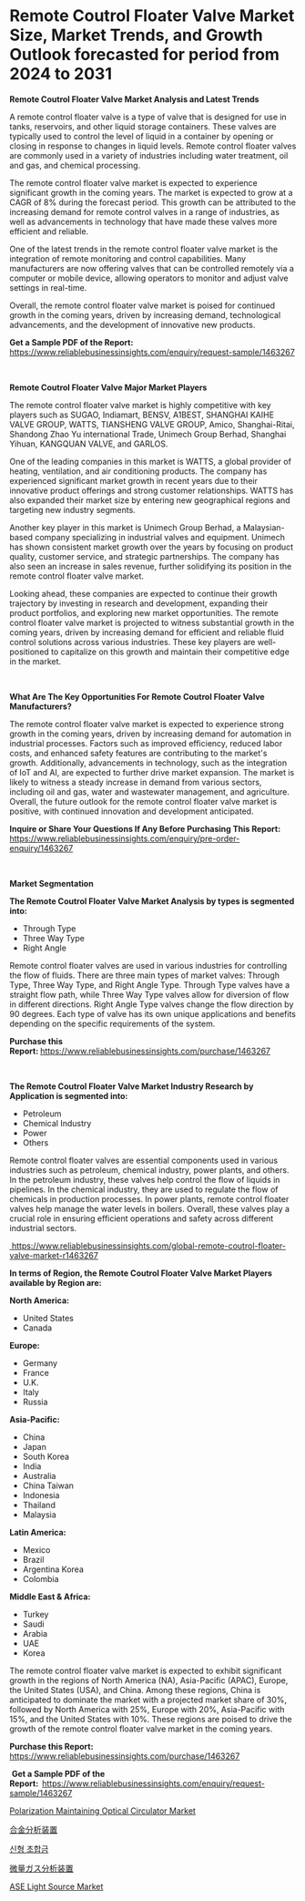 <p><h1>Remote Coutrol Floater Valve Market Size, Market Trends, and Growth Outlook forecasted for period from 2024 to 2031</h1></p><p><strong>Remote Coutrol Floater Valve Market Analysis and Latest Trends</strong></p>
<p><p>A remote control floater valve is a type of valve that is designed for use in tanks, reservoirs, and other liquid storage containers. These valves are typically used to control the level of liquid in a container by opening or closing in response to changes in liquid levels. Remote control floater valves are commonly used in a variety of industries including water treatment, oil and gas, and chemical processing.</p><p>The remote control floater valve market is expected to experience significant growth in the coming years. The market is expected to grow at a CAGR of 8% during the forecast period. This growth can be attributed to the increasing demand for remote control valves in a range of industries, as well as advancements in technology that have made these valves more efficient and reliable.</p><p>One of the latest trends in the remote control floater valve market is the integration of remote monitoring and control capabilities. Many manufacturers are now offering valves that can be controlled remotely via a computer or mobile device, allowing operators to monitor and adjust valve settings in real-time.</p><p>Overall, the remote control floater valve market is poised for continued growth in the coming years, driven by increasing demand, technological advancements, and the development of innovative new products.</p></p>
<p><strong>Get a Sample PDF of the Report:&nbsp;</strong> <a href="https://www.reliablebusinessinsights.com/enquiry/request-sample/1463267">https://www.reliablebusinessinsights.com/enquiry/request-sample/1463267</a></p>
<p>&nbsp;</p>
<p><strong>Remote Coutrol Floater Valve Major Market Players</strong></p>
<p><p>The remote control floater valve market is highly competitive with key players such as SUGAO, Indiamart, BENSV, A1BEST, SHANGHAI KAIHE VALVE GROUP, WATTS, TIANSHENG VALVE GROUP, Amico, Shanghai-Ritai, Shandong Zhao Yu international Trade, Unimech Group Berhad, Shanghai Yihuan, KANGQUAN VALVE, and GARLOS. </p><p>One of the leading companies in this market is WATTS, a global provider of heating, ventilation, and air conditioning products. The company has experienced significant market growth in recent years due to their innovative product offerings and strong customer relationships. WATTS has also expanded their market size by entering new geographical regions and targeting new industry segments.</p><p>Another key player in this market is Unimech Group Berhad, a Malaysian-based company specializing in industrial valves and equipment. Unimech has shown consistent market growth over the years by focusing on product quality, customer service, and strategic partnerships. The company has also seen an increase in sales revenue, further solidifying its position in the remote control floater valve market.</p><p>Looking ahead, these companies are expected to continue their growth trajectory by investing in research and development, expanding their product portfolios, and exploring new market opportunities. The remote control floater valve market is projected to witness substantial growth in the coming years, driven by increasing demand for efficient and reliable fluid control solutions across various industries. These key players are well-positioned to capitalize on this growth and maintain their competitive edge in the market.</p></p>
<p>&nbsp;</p>
<p><strong>What Are The Key Opportunities For Remote Coutrol Floater Valve Manufacturers?</strong></p>
<p><p>The remote control floater valve market is expected to experience strong growth in the coming years, driven by increasing demand for automation in industrial processes. Factors such as improved efficiency, reduced labor costs, and enhanced safety features are contributing to the market's growth. Additionally, advancements in technology, such as the integration of IoT and AI, are expected to further drive market expansion. The market is likely to witness a steady increase in demand from various sectors, including oil and gas, water and wastewater management, and agriculture. Overall, the future outlook for the remote control floater valve market is positive, with continued innovation and development anticipated.</p></p>
<p><strong>Inquire or Share Your Questions If Any Before Purchasing This Report:</strong> <a href="https://www.reliablebusinessinsights.com/enquiry/pre-order-enquiry/1463267">https://www.reliablebusinessinsights.com/enquiry/pre-order-enquiry/1463267</a></p>
<p>&nbsp;</p>
<p><strong>Market Segmentation</strong></p>
<p><strong>The Remote Coutrol Floater Valve Market Analysis by types is segmented into:</strong></p>
<p><ul><li>Through Type</li><li>Three Way Type</li><li>Right Angle</li></ul></p>
<p><p>Remote control floater valves are used in various industries for controlling the flow of fluids. There are three main types of market valves: Through Type, Three Way Type, and Right Angle Type. Through Type valves have a straight flow path, while Three Way Type valves allow for diversion of flow in different directions. Right Angle Type valves change the flow direction by 90 degrees. Each type of valve has its own unique applications and benefits depending on the specific requirements of the system.</p></p>
<p><strong>Purchase this Report:&nbsp;</strong><a href="https://www.reliablebusinessinsights.com/purchase/1463267">https://www.reliablebusinessinsights.com/purchase/1463267</a></p>
<p>&nbsp;</p>
<p><strong>The Remote Coutrol Floater Valve Market Industry Research by Application is segmented into:</strong></p>
<p><ul><li>Petroleum</li><li>Chemical Industry</li><li>Power</li><li>Others</li></ul></p>
<p><p>Remote control floater valves are essential components used in various industries such as petroleum, chemical industry, power plants, and others. In the petroleum industry, these valves help control the flow of liquids in pipelines. In the chemical industry, they are used to regulate the flow of chemicals in production processes. In power plants, remote control floater valves help manage the water levels in boilers. Overall, these valves play a crucial role in ensuring efficient operations and safety across different industrial sectors.</p></p>
<p><a href="https://www.reliablebusinessinsights.com/global-remote-coutrol-floater-valve-market-r1463267">&nbsp;https://www.reliablebusinessinsights.com/global-remote-coutrol-floater-valve-market-r1463267</a></p>
<p><strong>In terms of Region, the Remote Coutrol Floater Valve Market Players available by Region are:</strong></p>
<p>
    <p> <strong> North America: </strong>
        <ul>
            <li>United States</li>
            <li>Canada</li>
        </ul>
        </p> 
    <p> <strong> Europe: </strong>
        <ul>
            <li>Germany</li>
            <li>France</li>
            <li>U.K.</li>
            <li>Italy</li>
            <li>Russia</li>
        </ul>
        </p> 
    <p> <strong> Asia-Pacific: </strong>
        <ul>
            <li>China</li>
            <li>Japan</li>
            <li>South Korea</li>
            <li>India</li>
            <li>Australia</li>
            <li>China Taiwan</li>
            <li>Indonesia</li>
            <li>Thailand</li>
            <li>Malaysia</li>
        </ul>
        </p> 
    <p> <strong> Latin America: </strong>
        <ul>
            <li>Mexico</li>
            <li>Brazil</li>
            <li>Argentina Korea</li>
            <li>Colombia</li>
        </ul>
        </p> 
    <p> <strong> Middle East & Africa: </strong>
        <ul>
            <li>Turkey</li>
            <li>Saudi</li>
            <li>Arabia</li>
            <li>UAE</li>
            <li>Korea</li>
        </ul>
    </p>
    </p>
<p><p>The remote control floater valve market is expected to exhibit significant growth in the regions of North America (NA), Asia-Pacific (APAC), Europe, the United States (USA), and China. Among these regions, China is anticipated to dominate the market with a projected market share of 30%, followed by North America with 25%, Europe with 20%, Asia-Pacific with 15%, and the United States with 10%. These regions are poised to drive the growth of the remote control floater valve market in the coming years.</p></p>
<p><strong>Purchase this Report: </strong><a href="https://www.reliablebusinessinsights.com/purchase/1463267">https://www.reliablebusinessinsights.com/purchase/1463267</a></p>
<p>&nbsp;<strong>Get a Sample PDF of the Report:&nbsp;&nbsp;</strong><a href="https://www.reliablebusinessinsights.com/enquiry/request-sample/1463267">https://www.reliablebusinessinsights.com/enquiry/request-sample/1463267</a></p>
<p><strong></strong></p>
<p><p><a href="https://github.com/zmnbyevx75/Market-Research-Report-List-1/blob/main/polarization-maintaining-optical-circulator-market.md">Polarization Maintaining Optical Circulator Market</a></p><p><a href="https://github.com/alyle7648/Market-Research-Report-List-2/blob/main/6006516163311.md">合金分析装置</a></p><p><a href="https://github.com/CliftonFisher9067/Market-Research-Report-List-2/blob/main/6403066175738.md">신형 초합금</a></p><p><a href="https://github.com/SantosDicki04/Market-Research-Report-List-2/blob/main/9318563163310.md">微量ガス分析装置</a></p><p><a href="https://github.com/mooaaztarek/Market-Research-Report-List-1/blob/main/ase-light-source-market.md">ASE Light Source Market</a></p></p>